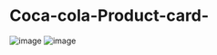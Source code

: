 # Coca-cola-Product-card-

![image](https://github.com/kunal7216/Coca-cola-Product-card-/assets/112888767/bea80a7e-b2bd-4475-ab4c-948970ac672a)
![image](https://github.com/kunal7216/Coca-cola-Product-card-/assets/112888767/ddf506c4-1c70-42d4-b63c-ae16717efcbf)
